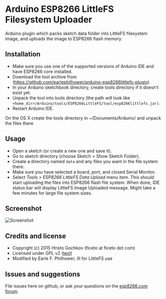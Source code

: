 # Arduino ESP8266 LittleFS Filesystem Uploader

Arduino plugin which packs sketch data folder into LittleFS filesystem image,
and uploads the image to ESP8266 flash memory.
<br>

## Installation
- Make sure you use one of the supported versions of Arduino IDE and have ESP8266 core installed.
- Download the tool archive from (https://github.com/earlephilhower/arduino-esp8266littlefs-plugin).
- In your Arduino sketchbook directory, create tools directory if it doesn't exist yet.
- Unpack the tool into tools directory (the path will look like `<home_dir>/Arduino/tools/ESP8266LittleFS/tool/esp8266littlefs.jar)`.
- Restart Arduino IDE. 

On the OS X create the tools directory in ~/Documents/Arduino/ and unpack the files there

## Usage
- Open a sketch (or create a new one and save it).
- Go to sketch directory (choose Sketch > Show Sketch Folder).
- Create a directory named `data` and any files you want in the file system there.
- Make sure you have selected a board, port, and closed Serial Monitor.
- Select *Tools > ESP8266 LittleFS Data Upload* menu item. This should start uploading the files into ESP8266 flash file system.
  When done, IDE status bar will display LittleFS Image Uploaded message. Might take a few minutes for large file system sizes.

## Screenshot

![Screenshot](screenshot.png)

## Credits and license

- Copyright (c) 2015 Hristo Gochkov (ficeto at ficeto dot com)
- Licensed under GPL v2 ([text](LICENSE))
- Modified by Earle F. Philhower, III for LittleFS use

## Issues and suggestions

File issues here on github, or ask your questions on the [esp8266.com forum](http://esp8266.com/arduino).
